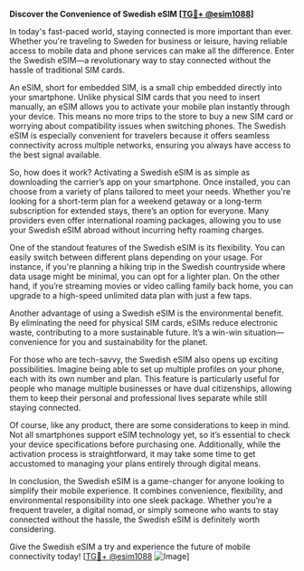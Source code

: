 **Discover the Convenience of Swedish eSIM [[TG💪+ @esim1088](https://t.me/s/esim1088)]**

In today's fast-paced world, staying connected is more important than ever. Whether you're traveling to Sweden for business or leisure, having reliable access to mobile data and phone services can make all the difference. Enter the Swedish eSIM—a revolutionary way to stay connected without the hassle of traditional SIM cards.

An eSIM, short for embedded SIM, is a small chip embedded directly into your smartphone. Unlike physical SIM cards that you need to insert manually, an eSIM allows you to activate your mobile plan instantly through your device. This means no more trips to the store to buy a new SIM card or worrying about compatibility issues when switching phones. The Swedish eSIM is especially convenient for travelers because it offers seamless connectivity across multiple networks, ensuring you always have access to the best signal available.

So, how does it work? Activating a Swedish eSIM is as simple as downloading the carrier’s app on your smartphone. Once installed, you can choose from a variety of plans tailored to meet your needs. Whether you're looking for a short-term plan for a weekend getaway or a long-term subscription for extended stays, there’s an option for everyone. Many providers even offer international roaming packages, allowing you to use your Swedish eSIM abroad without incurring hefty roaming charges.

One of the standout features of the Swedish eSIM is its flexibility. You can easily switch between different plans depending on your usage. For instance, if you're planning a hiking trip in the Swedish countryside where data usage might be minimal, you can opt for a lighter plan. On the other hand, if you’re streaming movies or video calling family back home, you can upgrade to a high-speed unlimited data plan with just a few taps.

Another advantage of using a Swedish eSIM is the environmental benefit. By eliminating the need for physical SIM cards, eSIMs reduce electronic waste, contributing to a more sustainable future. It’s a win-win situation—convenience for you and sustainability for the planet.

For those who are tech-savvy, the Swedish eSIM also opens up exciting possibilities. Imagine being able to set up multiple profiles on your phone, each with its own number and plan. This feature is particularly useful for people who manage multiple businesses or have dual citizenships, allowing them to keep their personal and professional lives separate while still staying connected.

Of course, like any product, there are some considerations to keep in mind. Not all smartphones support eSIM technology yet, so it’s essential to check your device specifications before purchasing one. Additionally, while the activation process is straightforward, it may take some time to get accustomed to managing your plans entirely through digital means.

In conclusion, the Swedish eSIM is a game-changer for anyone looking to simplify their mobile experience. It combines convenience, flexibility, and environmental responsibility into one sleek package. Whether you’re a frequent traveler, a digital nomad, or simply someone who wants to stay connected without the hassle, the Swedish eSIM is definitely worth considering.

Give the Swedish eSIM a try and experience the future of mobile connectivity today! [[TG💪+ @esim1088](https://t.me/s/esim1088) ![Image](https://i.postimg.cc/Y0z9fWf4/image.png)]